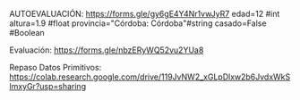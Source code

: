 AUTOEVALUACIÓN: https://forms.gle/gy6gE4Y4Nr1vwJyR7
edad=12 #int
altura=1.9 #float
provincia="Córdoba: Córdoba"#string
casado=False #Boolean



Evaluación: https://forms.gle/nbzERyWQ52vu2YUa8


Repaso Datos Primitivos: https://colab.research.google.com/drive/119JvNW2_xGLpDlxw2b6JvdxWkSlmxyGr?usp=sharing
